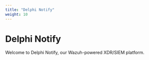 ```yaml
---
title: "Delphi Notify"
weight: 10
---
```


# Delphi Notify

Welcome to Delphi Notify, our Wazuh-powered XDR/SIEM platform.
